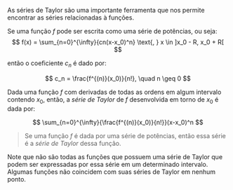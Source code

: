 As séries de Taylor são uma importante ferramenta que nos permite encontrar as séries relacionadas à funções.

Se uma função $f$ pode ser escrita como uma série de potências, ou seja:
$$
f(x) = \sum_{n=0}^{\infty}{cn(x-x_0)^n}
\text{, } x \in ]x_0 - R, x_0 + R[
$$

então o coeficiente $c_n$ é dado por:

$$
c_n = \frac{f^{(n)}(x_0)}{n!}, \quad n \geq 0
$$

Dada uma função $f$ com derivadas de todas as ordens em algum intervalo contendo $x_0$, então, a *série de Taylor* de $f$ desenvolvida em torno de $x_0$ é dada por:

$$
\sum_{n=0}^{\infty}{\frac{f^{(n)}(x_0)}{n!}}(x-x_0)^n
$$

> Se uma função $f$ é dada por uma série de potências, então essa série é a *série de Taylor* dessa função.

Note que não são todas as funções que possuem uma série de Taylor que podem ser expressadas por essa série em um determinado intervalo. Algumas funções não coincidem com suas séries de Taylor em nenhum ponto.